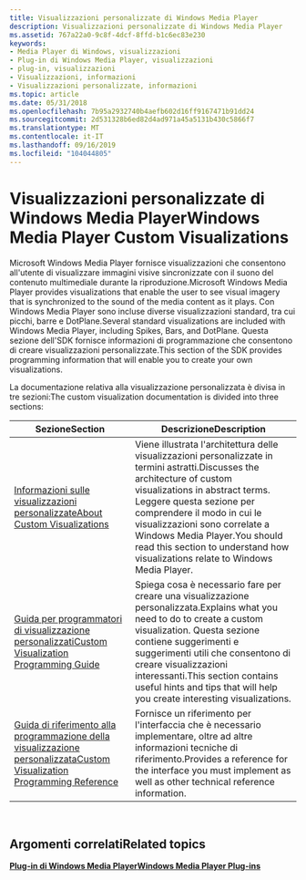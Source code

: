 ```yaml
---
title: Visualizzazioni personalizzate di Windows Media Player
description: Visualizzazioni personalizzate di Windows Media Player
ms.assetid: 767a22a0-9c8f-4dcf-8ffd-b1c6ec83e230
keywords:
- Media Player di Windows, visualizzazioni
- Plug-in di Windows Media Player, visualizzazioni
- plug-in, visualizzazioni
- Visualizzazioni, informazioni
- Visualizzazioni personalizzate, informazioni
ms.topic: article
ms.date: 05/31/2018
ms.openlocfilehash: 7b95a2932740b4aefb602d16ff9167471b91dd24
ms.sourcegitcommit: 2d531328b6ed82d4ad971a45a5131b430c5866f7
ms.translationtype: MT
ms.contentlocale: it-IT
ms.lasthandoff: 09/16/2019
ms.locfileid: "104044805"
---
```

# <a name="windows-media-player-custom-visualizations"></a><span data-ttu-id="e8c13-108">Visualizzazioni personalizzate di Windows Media Player</span><span class="sxs-lookup"><span data-stu-id="e8c13-108">Windows Media Player Custom Visualizations</span></span>

<span data-ttu-id="e8c13-109">Microsoft Windows Media Player fornisce visualizzazioni che consentono all'utente di visualizzare immagini visive sincronizzate con il suono del contenuto multimediale durante la riproduzione.</span><span class="sxs-lookup"><span data-stu-id="e8c13-109">Microsoft Windows Media Player provides visualizations that enable the user to see visual imagery that is synchronized to the sound of the media content as it plays.</span></span> <span data-ttu-id="e8c13-110">Con Windows Media Player sono incluse diverse visualizzazioni standard, tra cui picchi, barre e DotPlane.</span><span class="sxs-lookup"><span data-stu-id="e8c13-110">Several standard visualizations are included with Windows Media Player, including Spikes, Bars, and DotPlane.</span></span> <span data-ttu-id="e8c13-111">Questa sezione dell'SDK fornisce informazioni di programmazione che consentono di creare visualizzazioni personalizzate.</span><span class="sxs-lookup"><span data-stu-id="e8c13-111">This section of the SDK provides programming information that will enable you to create your own visualizations.</span></span>

<span data-ttu-id="e8c13-112">La documentazione relativa alla visualizzazione personalizzata è divisa in tre sezioni:</span><span class="sxs-lookup"><span data-stu-id="e8c13-112">The custom visualization documentation is divided into three sections:</span></span>



| <span data-ttu-id="e8c13-113">Sezione</span><span class="sxs-lookup"><span data-stu-id="e8c13-113">Section</span></span>                                                                                      | <span data-ttu-id="e8c13-114">Descrizione</span><span class="sxs-lookup"><span data-stu-id="e8c13-114">Description</span></span>                                                                                                                                                          |
|----------------------------------------------------------------------------------------------|----------------------------------------------------------------------------------------------------------------------------------------------------------------------|
| [<span data-ttu-id="e8c13-115">Informazioni sulle visualizzazioni personalizzate</span><span class="sxs-lookup"><span data-stu-id="e8c13-115">About Custom Visualizations</span></span>](about-custom-visualizations.md)                               | <span data-ttu-id="e8c13-116">Viene illustrata l'architettura delle visualizzazioni personalizzate in termini astratti.</span><span class="sxs-lookup"><span data-stu-id="e8c13-116">Discusses the architecture of custom visualizations in abstract terms.</span></span> <span data-ttu-id="e8c13-117">Leggere questa sezione per comprendere il modo in cui le visualizzazioni sono correlate a Windows Media Player.</span><span class="sxs-lookup"><span data-stu-id="e8c13-117">You should read this section to understand how visualizations relate to Windows Media Player.</span></span> |
| [<span data-ttu-id="e8c13-118">Guida per programmatori di visualizzazione personalizzati</span><span class="sxs-lookup"><span data-stu-id="e8c13-118">Custom Visualization Programming Guide</span></span>](custom-visualization-programming-guide.md)         | <span data-ttu-id="e8c13-119">Spiega cosa è necessario fare per creare una visualizzazione personalizzata.</span><span class="sxs-lookup"><span data-stu-id="e8c13-119">Explains what you need to do to create a custom visualization.</span></span> <span data-ttu-id="e8c13-120">Questa sezione contiene suggerimenti e suggerimenti utili che consentono di creare visualizzazioni interessanti.</span><span class="sxs-lookup"><span data-stu-id="e8c13-120">This section contains useful hints and tips that will help you create interesting visualizations.</span></span>     |
| [<span data-ttu-id="e8c13-121">Guida di riferimento alla programmazione della visualizzazione personalizzata</span><span class="sxs-lookup"><span data-stu-id="e8c13-121">Custom Visualization Programming Reference</span></span>](custom-visualization-programming-reference.md) | <span data-ttu-id="e8c13-122">Fornisce un riferimento per l'interfaccia che è necessario implementare, oltre ad altre informazioni tecniche di riferimento.</span><span class="sxs-lookup"><span data-stu-id="e8c13-122">Provides a reference for the interface you must implement as well as other technical reference information.</span></span>                                                          |



 

## <a name="related-topics"></a><span data-ttu-id="e8c13-123">Argomenti correlati</span><span class="sxs-lookup"><span data-stu-id="e8c13-123">Related topics</span></span>

<dl> <dt>

[<span data-ttu-id="e8c13-124">**Plug-in di Windows Media Player**</span><span class="sxs-lookup"><span data-stu-id="e8c13-124">**Windows Media Player Plug-ins**</span></span>](windows-media-player-plug-ins.md)
</dt> </dl>

 

 




